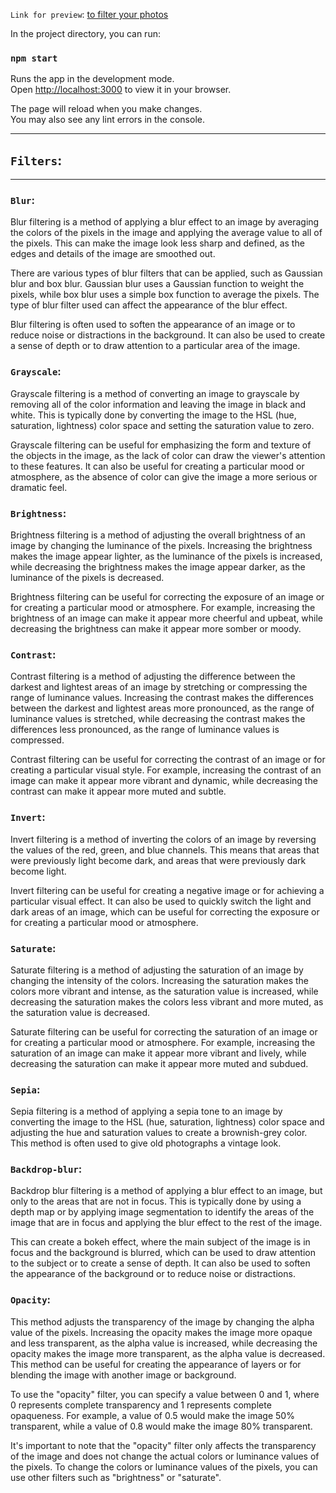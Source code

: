 `Link for preview`: [to filter your photos](https://filfilter.netlify.app)

In the project directory, you can run:

### `npm start`

Runs the app in the development mode.\
Open [http://localhost:3000](http://localhost:3000) to view it in your browser.

The page will reload when you make changes.\
You may also see any lint errors in the console.

---

## **`Filters`**:

---

### `Blur`:

Blur filtering is a method of applying a blur effect to an image by averaging the colors of the pixels in the image and applying the average value to all of the pixels. This can make the image look less sharp and defined, as the edges and details of the image are smoothed out.

There are various types of blur filters that can be applied, such as Gaussian blur and box blur. Gaussian blur uses a Gaussian function to weight the pixels, while box blur uses a simple box function to average the pixels. The type of blur filter used can affect the appearance of the blur effect.

Blur filtering is often used to soften the appearance of an image or to reduce noise or distractions in the background. It can also be used to create a sense of depth or to draw attention to a particular area of the image.

### `Grayscale`:

Grayscale filtering is a method of converting an image to grayscale by removing all of the color information and leaving the image in black and white. This is typically done by converting the image to the HSL (hue, saturation, lightness) color space and setting the saturation value to zero.

Grayscale filtering can be useful for emphasizing the form and texture of the objects in the image, as the lack of color can draw the viewer's attention to these features. It can also be useful for creating a particular mood or atmosphere, as the absence of color can give the image a more serious or dramatic feel.

### `Brightness`:

Brightness filtering is a method of adjusting the overall brightness of an image by changing the luminance of the pixels. Increasing the brightness makes the image appear lighter, as the luminance of the pixels is increased, while decreasing the brightness makes the image appear darker, as the luminance of the pixels is decreased.

Brightness filtering can be useful for correcting the exposure of an image or for creating a particular mood or atmosphere. For example, increasing the brightness of an image can make it appear more cheerful and upbeat, while decreasing the brightness can make it appear more somber or moody.

### `Contrast`:

Contrast filtering is a method of adjusting the difference between the darkest and lightest areas of an image by stretching or compressing the range of luminance values. Increasing the contrast makes the differences between the darkest and lightest areas more pronounced, as the range of luminance values is stretched, while decreasing the contrast makes the differences less pronounced, as the range of luminance values is compressed.

Contrast filtering can be useful for correcting the contrast of an image or for creating a particular visual style. For example, increasing the contrast of an image can make it appear more vibrant and dynamic, while decreasing the contrast can make it appear more muted and subtle.

### `Invert`:

Invert filtering is a method of inverting the colors of an image by reversing the values of the red, green, and blue channels. This means that areas that were previously light become dark, and areas that were previously dark become light.

Invert filtering can be useful for creating a negative image or for achieving a particular visual effect. It can also be used to quickly switch the light and dark areas of an image, which can be useful for correcting the exposure or for creating a particular mood or atmosphere.

### `Saturate`:

Saturate filtering is a method of adjusting the saturation of an image by changing the intensity of the colors. Increasing the saturation makes the colors more vibrant and intense, as the saturation value is increased, while decreasing the saturation makes the colors less vibrant and more muted, as the saturation value is decreased.

Saturate filtering can be useful for correcting the saturation of an image or for creating a particular mood or atmosphere. For example, increasing the saturation of an image can make it appear more vibrant and lively, while decreasing the saturation can make it appear more muted and subdued.

### `Sepia`:

Sepia filtering is a method of applying a sepia tone to an image by converting the image to the HSL (hue, saturation, lightness) color space and adjusting the hue and saturation values to create a brownish-grey color. This method is often used to give old photographs a vintage look.

### `Backdrop-blur`:

Backdrop blur filtering is a method of applying a blur effect to an image, but only to the areas that are not in focus. This is typically done by using a depth map or by applying image segmentation to identify the areas of the image that are in focus and applying the blur effect to the rest of the image.

This can create a bokeh effect, where the main subject of the image is in focus and the background is blurred, which can be used to draw attention to the subject or to create a sense of depth. It can also be used to soften the appearance of the background or to reduce noise or distractions.

### `Opacity`:

This method adjusts the transparency of the image by changing the alpha value of the pixels. Increasing the opacity makes the image more opaque and less transparent, as the alpha value is increased, while decreasing the opacity makes the image more transparent, as the alpha value is decreased. This method can be useful for creating the appearance of layers or for blending the image with another image or background.

To use the "opacity" filter, you can specify a value between 0 and 1, where 0 represents complete transparency and 1 represents complete opaqueness. For example, a value of 0.5 would make the image 50% transparent, while a value of 0.8 would make the image 80% transparent.

It's important to note that the "opacity" filter only affects the transparency of the image and does not change the actual colors or luminance values of the pixels. To change the colors or luminance values of the pixels, you can use other filters such as "brightness" or "saturate".

